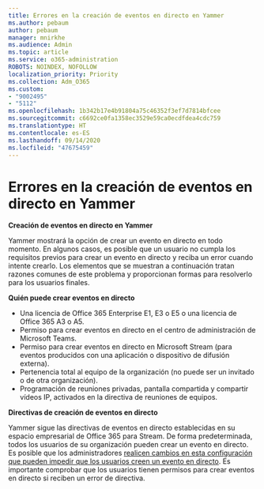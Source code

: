 ```yaml
---
title: Errores en la creación de eventos en directo en Yammer
ms.author: pebaum
author: pebaum
manager: mnirkhe
ms.audience: Admin
ms.topic: article
ms.service: o365-administration
ROBOTS: NOINDEX, NOFOLLOW
localization_priority: Priority
ms.collection: Adm_O365
ms.custom:
- "9002495"
- "5112"
ms.openlocfilehash: 1b342b17e4b91804a75c46352f3ef7d7814bfcee
ms.sourcegitcommit: c6692ce0fa1358ec3529e59ca0ecdfdea4cdc759
ms.translationtype: HT
ms.contentlocale: es-ES
ms.lasthandoff: 09/14/2020
ms.locfileid: "47675459"
---
```

# <a name="live-events-in-yammer-creation-errors"></a>Errores en la creación de eventos en directo en Yammer

**Creación de eventos en directo en Yammer**

Yammer mostrará la opción de crear un evento en directo en todo momento. En algunos casos, es posible que un usuario no cumpla los requisitos previos para crear un evento en directo y reciba un error cuando intente crearlo. Los elementos que se muestran a continuación tratan razones comunes de este problema y proporcionan formas para resolverlo para los usuarios finales.

**Quién puede crear eventos en directo**
- Una licencia de Office 365 Enterprise E1, E3 o E5 o una licencia de Office 365 A3 o A5.
- Permiso para crear eventos en directo en el centro de administración de Microsoft Teams.
- Permiso para crear eventos en directo en Microsoft Stream (para eventos producidos con una aplicación o dispositivo de difusión externa).
- Pertenencia total al equipo de la organización (no puede ser un invitado o de otra organización).
- Programación de reuniones privadas, pantalla compartida y compartir vídeos IP, activados en la directiva de reuniones de equipos.

**Directivas de creación de eventos en directo**

Yammer sigue las directivas de eventos en directo establecidas en su espacio empresarial de Office 365 para Stream. De forma predeterminada, todos los usuarios de su organización pueden crear un evento en directo. Es posible que los administradores [realicen cambios en esta configuración que pueden impedir que los usuarios creen un evento en directo](https://docs.microsoft.com/stream/live-event-administration#enabling-and-restricting-users-to-creating). Es importante comprobar que los usuarios tienen permisos para crear eventos en directo si reciben un error de directiva.
